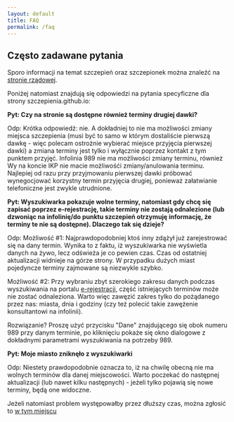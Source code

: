 ```yaml
---
layout: default
title: FAQ
permalink: /faq
---
```

## Często zadawane pytania
Sporo informacji na temat szczepień oraz szczepionek można znaleźć na [stronie rządowej](https://www.gov.pl/web/szczepimysie/pytania-i-odpowiedzi">https://www.gov.pl/web/szczepimysie/pytania-i-odpowiedzi).

Poniżej natomiast znajdują się odpowiedzi na pytania specyficzne dla strony szczepienia.github.io:

**Pyt: Czy na stronie są dostępne również terminy drugiej dawki?**

Odp: Krótka odpowiedź: nie. A dokładniej to nie ma możliwości zmiany miejsca szczepienia (musi być to samo w którym dostaliście pierwszą dawkę - więc polecam ostrożnie wybierać miejsce przyjęcia pierwszej dawki) a zmiana terminy jest tylko i wyłącznie poprzez kontakt z tym punktem przyjęć. Infolinia 989 nie ma możliwości zmiany terminu, również Wy na koncie IKP nie macie możliwośći zmiany/anulowania terminu. Najlepiej od razu przy przyjmowaniu pierwszej dawki próbować wynegocjować korzystny termin przyjęcia drugiej, ponieważ załatwianie telefoniczne jest zwykle utrudnione.

**Pyt: Wyszukiwarka pokazuje wolne terminy, natomiast gdy chcę się zapisać poprzez e-rejestrację, takie terminy nie zostają odnalezione (lub dzwoniąc na infolinię/do punktu szczepień otrzymuję informację, że terminy te nie są dostępne). Dlaczego tak się dzieje?**

Odp:
Możliwość #1: Najprawdopodobniej ktoś inny zdążył już zarejestrować się na dany termin. Wynika to z faktu, iż wyszukiwarka nie wyświetla danych na żywo, lecz odświeża je co pewien czas. Czas od ostatniej aktualizacji widnieje na górze strony. W przypadku dużych miast pojedyncze terminy zajmowane są niezwykle szybko.

Możliwość #2: Przy wybraniu zbyt szerokiego zakresu danych podczas wyszukiwania na portalu [e-rejestracji](https://pacjent.erejestracja.ezdrowie.gov.pl), część istniejących terminów może nie zostać odnaleziona. Warto więc zawęzić zakres tylko do pożądanego przez nas: miasta, dnia i godziny (czy też polecić takie zawężenie konsultantowi na infolinii).

Rozwiązanie? Proszę użyć przycisku "Dane" znajdującego się obok numeru 989 przy danym terminie, po kliknięciu pokaże się okno dialogowe z dokładnymi parametrami wyszukiwania na potrzeby 989.



**Pyt: Moje miasto zniknęło z wyszukiwarki**

Odp: Niestety prawdopodobnie oznacza to, iż na chwilę obecną nie ma wolnych terminów dla danej miejscowości. Warto poczekać do następnej aktualizacji (lub nawet kilku następnych) - jeżeli tylko pojawią się nowe terminy, będą one widoczne.

Jeżeli natomiast problem występowałby przez dłuższy czas, można zgłosić to [w tym miejscu](https://github.com/szczepienia/szczepienia.github.io/issues)


